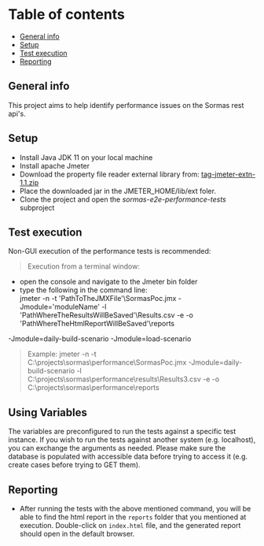 # Table of contents

* [General info](#general-info)
* [Setup](#setup)
* [Test execution](#test-execution)
* [Reporting](#reporting)

## General info

This project aims to help identify performance issues on the Sormas rest api's.

## Setup

* Install Java JDK 11 on your local machine
* Install apache Jmeter
* Download the property file reader external library from:
  [tag-jmeter-extn-1.1.zip](#https://www.vinsguru.com/download/87/?_ga=2.188716968.1652712557.1623012940-501989637.1623012940)
* Place the downloaded jar in the JMETER_HOME/lib/ext foler.
* Clone the project and open the *sormas-e2e-performance-tests* subproject

## Test execution

Non-GUI execution of the performance tests is recommended:

> Execution from a terminal window:

* open the console and navigate to the Jmeter bin folder
* type the following in the command line:  
  jmeter -n -t 'PathToTheJMXFile'\SormasPoc.jmx -Jmodule='moduleName'
  -l 'PathWhereTheResultsWillBeSaved'\Results.csv -e -o 'PathWhereTheHtmlReportWillBeSaved'\reports
  
-Jmodule=daily-build-scenario
-Jmodule=load-scenario

> Example:
jmeter -n -t C:\projects\sormas\performance\SormasPoc.jmx -Jmodule=daily-build-scenario
-l C:\projects\sormas\performance\results\Results3.csv -e -o C:\projects\sormas\performance\reports

## Using Variables

The variables are preconfigured to run the tests against a specific test instance.
If you wish to run the tests against another system (e.g. localhost), you can exchange the arguments as needed.
Please make sure the database is populated with accessible data before trying to access it (e.g. create cases before trying to GET them).

## Reporting

* After running the tests with the above mentioned command, you will be able to find the html report
  in the `reports` folder that you mentioned at execution. Double-click on `index.html` file, and
  the generated report should open in the default browser.
